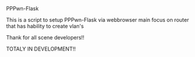 PPPwn-Flask

This is a script to setup PPPwn-Flask via webbrowser main focus on router that has hability to create vlan's 

Thank for all scene developers!!


TOTALY IN DEVELOPMENT!!
